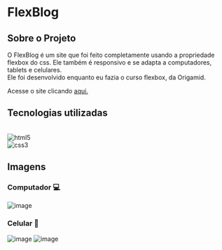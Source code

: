 # FlexBlog

## Sobre o Projeto
<p>O FlexBlog é um site que foi feito completamente usando a propriedade flexbox do css. Ele também é responsivo e se adapta a computadores, tablets e celulares. <br>
Ele foi desenvolvido enquanto eu fazia o curso flexbox, da Origamid.</p>

Acesse o site clicando [aqui.](https://enniohenrique.github.io/bikcraft/)

## Tecnologias utilizadas 

<div style="display: inline_block"><br/>
    <img align="center "alt="html5" src="https://img.shields.io/badge/HTML5-E34F26?style=for-the-badge&logo=html5&logoColor=white">
    <br/>
    <img align="center "alt="css3" src="https://img.shields.io/badge/CSS3-1572B6?style=for-the-badge&logo=css3&logoColor=white">
</div>


## Imagens

### Computador 💻

![image](https://user-images.githubusercontent.com/89741211/167967337-199b8a79-07e4-4924-bdb1-d7fecac88465.png)
### Celular 📱 

![image](https://user-images.githubusercontent.com/89741211/167967531-bec47045-832f-4249-84ff-1604698743ea.png)
![image](https://user-images.githubusercontent.com/89741211/167967619-7095f513-576e-486d-9673-c688539d10e1.png)
